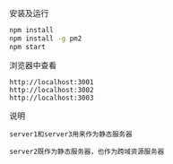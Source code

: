 
安装及运行
```bash
npm install
npm install -g pm2
npm start
```

浏览器中查看 
```
http://localhost:3001
http://localhost:3002
http://localhost:3003
```

说明
```
server1和server3用来作为静态服务器

server2既作为静态服务器，也作为跨域资源服务器
```

